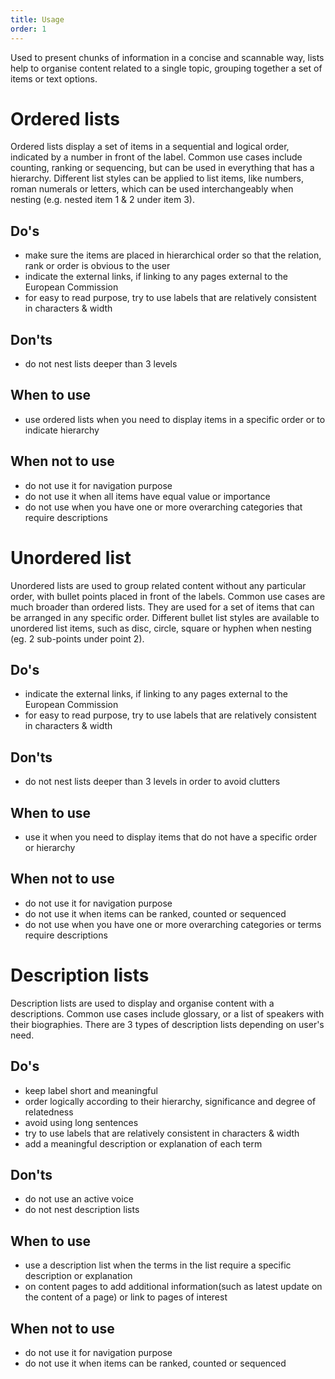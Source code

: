 ```yaml
---
title: Usage
order: 1
---
```

Used to present chunks of information in a concise and scannable way, lists help to organise content related to a single topic, grouping together a set of items or text options.

# Ordered lists

Ordered lists display a set of items in a sequential and logical order, indicated by a number in front of the label. Common use cases include counting, ranking or sequencing, but can be used in everything that has a hierarchy. Different list styles can be applied to list items, like numbers, roman numerals or letters, which can be used interchangeably when nesting (e.g. nested item 1 & 2 under item 3).

## Do's

- make sure the items are placed in hierarchical order so that the relation, rank or order is obvious to the user
- indicate the external links, if linking to any pages external to the European Commission
- for easy to read purpose, try to use labels that are relatively consistent in characters & width

## Don'ts

- do not nest lists deeper than 3 levels

## When to use

- use ordered lists when you need to display items in a specific order or to indicate hierarchy

## When not to use

- do not use it for navigation purpose
- do not use it when all items have equal value or importance
- do not use when you have one or more overarching categories that require descriptions

# Unordered list

Unordered lists are used to group related content without any particular order, with bullet points placed in front of the labels. Common use cases are much broader than ordered lists. They are used for a set of items that can be arranged in any specific order. Different bullet list styles are available to unordered list items, such as disc, circle, square or hyphen when nesting (eg. 2 sub-points under point 2).

## Do's

- indicate the external links, if linking to any pages external to the European Commission
- for easy to read purpose, try to use labels that are relatively consistent in characters & width

## Don'ts

- do not nest lists deeper than 3 levels in order to avoid clutters

## When to use

- use it when you need to display items that do not have a specific order or hierarchy

## When not to use

- do not use it for navigation purpose
- do not use it when items can be ranked, counted or sequenced
- do not use when you have one or more overarching categories or terms require descriptions

# Description lists

Description lists are used to display and organise content with a descriptions. Common use cases include glossary, or a list of speakers with their biographies. There are 3 types of description lists depending on user's need.

## Do's

- keep label short and meaningful
- order logically according to their hierarchy, significance and degree of relatedness
- avoid using long sentences
- try to use labels that are relatively consistent in characters & width
- add a meaningful description or explanation of each term

## Don'ts

- do not use an active voice
- do not nest description lists

## When to use

- use a description list when the terms in the list require a specific description or explanation
- on content pages to add additional information(such as latest update on the content of a page) or link to pages of interest

## When not to use

- do not use it for navigation purpose
- do not use it when items can be ranked, counted or sequenced
